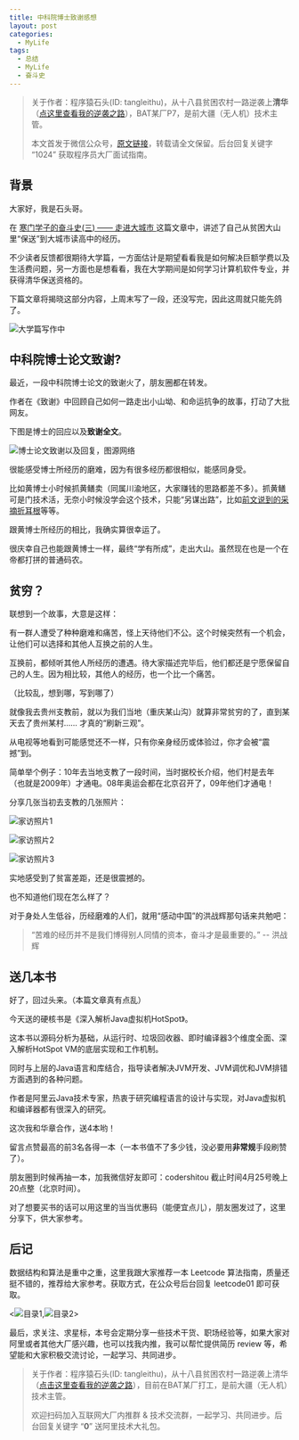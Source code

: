 ```yaml
---
title: 中科院博士致谢感想
layout: post
categories:
  - MyLife
tags:
  - 总结
  - MyLife
  - 奋斗史
---
```


> 关于作者：程序猿石头(ID: tangleithu)，从十八县贫困农村一路逆袭上**清华**（[点这里查看我的逆袭之路](https://mp.weixin.qq.com/s/G3i7qWK1MPvJ-BfUxfOycQ)），BAT某厂P7，是前大疆（无人机）技术主管。
>
> 本文首发于微信公众号，[原文链接](https://mp.weixin.qq.com/s?__biz=MzI3OTUzMzcwNw==&mid=2247492863&idx=1&sn=c40cca558093e2536a55dc2ce4ca2b65&chksm=eb44e51bdc336c0db7df54d6be9168e08ef4ca1dce77ffb7b208f83feba158b5df11ce061009&token=643157578&lang=zh_CN#rd)，转载请全文保留。后台回复关键字 “1024” 获取程序员大厂面试指南。

## 背景

大家好，我是石头哥。

在 [寒门学子的奋斗史(三) —— 走进大城市
](https://mp.weixin.qq.com/s/tuOnDUuOCk0SVWY3MkWFPA) 这篇文章中，讲述了自己从贫困大山里“保送”到大城市读高中的经历。

不少读者反馈都很期待大学篇，一方面估计是期望看看我是如何解决巨额学费以及生活费问题，另一方面也是想看看，我在大学期间是如何学习计算机软件专业，并获得清华保送资格的。

下篇文章将揭晓这部分内容，上周末写了一段，还没写完，因此这周就只能先鸽了。

![大学篇写作中](https://cdn.jsdelivr.net/gh/tl3shi/blog-resources/2021-4-20/1618928860757-image.png)

## 中科院博士论文致谢?

最近，一段中科院博士论文的致谢火了，朋友圈都在转发。

作者在《致谢》中回顾自己如何一路走出小山坳、和命运抗争的故事，打动了大批网友。

下图是博士的回应以及**致谢全文**。

![博士论文致谢以及回复，图源网络](https://cdn.jsdelivr.net/gh/tl3shi/blog-resources/2021-4-20/1618929459069-image.png)

很能感受博士所经历的磨难，因为有很多经历都很相似，能感同身受。

比如黄博士小时候抓黄鳝卖（同属川渝地区，大家赚钱的思路都差不多）。抓黄鳝可是门技术活，无奈小时候没学会这个技术，只能“另谋出路”，比如[前文说到的采摘折耳根](https://mp.weixin.qq.com/s/-JOLphjTit1u_nU3YfTGLw)等等。

跟黄博士所经历的相比，我确实算很幸运了。

很庆幸自己也能跟黄博士一样，最终“学有所成”，走出大山。虽然现在也是一个在帝都打拼的普通码农。

## 贫穷？

联想到一个故事，大意是这样：

有一群人遭受了种种磨难和痛苦，怪上天待他们不公。这个时候突然有一个机会，让他们可以选择和其他人互换之前的人生。

互换前，都倾听其他人所经历的遭遇。待大家描述完毕后，他们都还是宁愿保留自己的人生。因为相比较，其他人的经历，也一个比一个痛苦。

（比较乱，想到哪，写到哪了） 

就像我去贵州支教前，就以为我们当地（重庆某山沟）就算非常贫穷的了，直到某天去了贵州某村…… 才真的“刷新三观”。 

从电视等地看到可能感觉还不一样，只有你亲身经历或体验过，你才会被“震撼”到。

简单举个例子：10年去当地支教了一段时间，当时据校长介绍，他们村是去年（也就是2009年）才通电。08年奥运会都在北京召开了，09年他们才通电！

分享几张当初去支教的几张照片：

![家访照片1](https://cdn.jsdelivr.net/gh/tl3shi/blog-resources/2021-4-20/1618931307942-image.png)

![家访照片2](https://cdn.jsdelivr.net/gh/tl3shi/blog-resources/2021-4-20/1618931396318-image.png)

![家访照片3](https://cdn.jsdelivr.net/gh/tl3shi/blog-resources/2021-4-20/1618931437129-image.png)

实地感受到了贫富差距，还是很震撼的。

也不知道他们现在怎么样了？

对于身处人生低谷，历经磨难的人们，就用“感动中国”的洪战辉那句话来共勉吧：

>“苦难的经历并不是我们博得别人同情的资本，奋斗才是最重要的。” -- 洪战辉

## 送几本书

好了，回过头来。（本篇文章真有点乱）

今天送的硬核书是《深入解析Java虚拟机HotSpot》。

这本书以源码分析为基础，从运行时、垃圾回收器、即时编译器3个维度全面、深入解析HotSpot VM的底层实现和工作机制。

同时与上层的Java语言和库结合，指导读者解决JVM开发、JVM调优和JVM排错方面遇到的各种问题。

作者是阿里云Java技术专家，热衷于研究编程语言的设计与实现，对Java虚拟机和编译器都有很深入的研究。

这次我和华章合作，送4本哟！

留言点赞最高的前3名各得一本（一本书值不了多少钱，没必要用**非常规**手段刷赞了）。

朋友圈到时候再抽一本，加我微信好友即可：codershitou
截止时间4月25号晚上20点整（北京时间）。

对了想要买书的话可以用这里的当当优惠码（能便宜点儿），朋友圈发过了，这里分享下，供大家参考。

## 后记

数据结构和算法是重中之重，这里我跟大家推荐一本 Leetcode 算法指南，质量还挺不错的，推荐给大家参考。获取方式，在公众号后台回复 leetcode01 即可获取。

<![目录1](https://cdn.jsdelivr.net/gh/tl3shi/blog-resources/2020-12-23/1608736213891-image.png),![目录2](https://cdn.jsdelivr.net/gh/tl3shi/blog-resources/2020-12-23/1608736261780-image.png)>

最后，求关注、求星标，本号会定期分享一些技术干货、职场经验等，如果大家对阿里或者其他大厂感兴趣，也可以找我内推，我可以帮忙提供简历 review 等，希望能和大家积极交流讨论，一起学习、共同进步。

> 关于作者：程序猿石头(ID: tangleithu)，从十八县贫困农村一路逆袭上清华（[点击这里查看我的逆袭之路](https://mp.weixin.qq.com/s?__biz=MzI3OTUzMzcwNw==&mid=2247492954&idx=1&sn=b487e0164a11e6753affc8de19c92647&chksm=eb44e4bedc336da843f9b0a3d9b6295727e025018b039dc654ac92672e85032307d769269ea7&scene=178&cur_album_id=1759065610979753986#rd)），目前在BAT某厂打工，是前大疆（无人机）技术主管。
>
> 欢迎扫码加入互联网大厂内推群 & 技术交流群，一起学习、共同进步。后台回复关键字 “**0**” 送阿里技术大礼包。